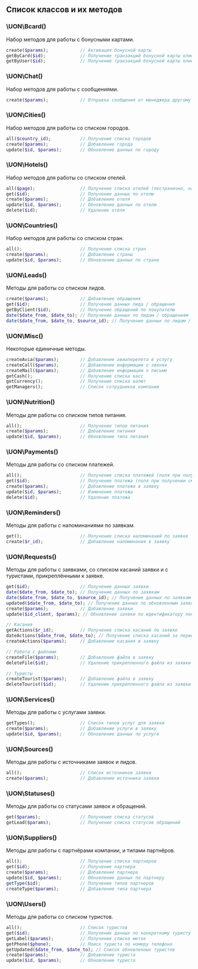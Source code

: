 ## Список классов и их методов

### \UON\Bcard()

Набор методов для работы с бонусными картами.

```php
create($params);            // Активация бонусной карты
getByCard($id);             // Получение транзакций бонусной карты клиента (по ID карты)
getByUser($id);             // Получение транзакций бонусной карты клиента (по ID клиента)
```

### \UON\Chat()

Набор методов для работы с сообщениями.

```php
create($params);            // Отправка сообщения от менеджера другому менеджеру или туристу
```

### \UON\Cities()

Набор методов для работы со списком городов.

```php
all($country_id);           // Получение списка городов
create($params);            // Добавление города
update($id, $params);       // Обновление данных по городу
```

### \UON\Hotels()

Набор методов для работы со списком отелей.

```php
all($page);                 // Получение списка отелей (постранично, на каждой странице 100 отелей)
get($id);                   // Получение данных по отелю
create($params);            // Добавление отеля
update($id, $params);       // Обновление данных по отелю
delete($id);                // Удаление отеля
```

### \UON\Countries()

Набор методов для работы со списком стран.

```php
all();                      // Получение списка стран
create($params);            // Добавление страны
update($id, $params);       // Обновление данных по стране
```

### \UON\Leads()

Методы для работы со списком лидов.

```php
create($params);            // Добавление обращения
get($id);                   // Получение данных лида / обращения
getByClient($id);           // Получение обращений по покупателю
date($date_from, $date_to); // Получение данных по лидам / обращениям
date($date_from, $date_to, $source_id); // Получение данных по лидам / обращениям согласно источнику
```

### \UON\Misc()

Некоторые единичные методы.

```php
createAvia($params);        // Добавление авиаперелета в услугу
createCall($params);        // Добавление информации о звонке
createMail($params);        // Добавление информации о письме
getCash();                  // Получение списка касс
getCurrency();              // Получение списка валют
getManagers();              // Список сотрудников компании
```

### \UON\Nutrition()

Методы для работы со списком типов питания.

```php
all();                      // Получение типов питания
create($params);            // Добавление питания
update($id, $params);       // Обновление типа питания
```

### \UON\Payments()

Методы для работы со списком платежей.

```php
all();                      // Получение списка платежей (поля при получении см. /payment/create)
get($id);                   // Получение платежа (поля при получении см. /payment/create)
create($params);            // Добавление платежа в заявку
update($id, $params);       // Изменение платежа
delete($id);                // Удаление платежа
```

### \UON\Reminders()

Методы для работы с напоминаниями по заявкам.

```php
get();                      // Получение списка напоминаний по заявке
create($r_id);              // Добавление напоминания в заявку
```

### \UON\Requests()

Методы для работы с заявками, со списком касаний заявки и с туристами, прикреплёнными к заявке.

```php
get($id);                   // Получение данных заявки
date($date_from, $date_to); // Получение данных по заявкам
date($date_from, $date_to, $source_id); // Получение данных по заявкам согласно источнику
updated($date_from, $date_to); // Получение данных по обновленным заявкам
create($params);            // Добавление заявки
update($id_client, $params); // Обновление заявки по идентификатору покупателя

// Касания
getActions($r_id);          // Получение списка касаний по заявке
dateActions($date_from, $date_to); // Получение списка касаний за период
createActions($params);     // Добавление касания в заявку

// Работа с файлами
createFile($params);        // Добавление файла в заявку
deleteFile($id);            // Удаление прикрепленного файла из заявки

// Туристы
createTourist($params);     // Добавление файла в заявку
deleteTourist($id);         // Удаление прикрепленного файла из заявки
```

### \UON\Services()

Методы для работы с услугами заявки.

```php
getTypes();                 // Список типов услуг для заявки
create($params);            // Добавление услуги в заявку
update($id, $params);       // Обновление данных по услуге
```

### \UON\Sources()

Методы для работы с источниками заявок и лидов.

```php
all();                      // Список источников заявки
create($params);            // Добавление источника заявки
```

### \UON\Statuses()

Методы для работы со статусами заявок и обращений.

```php
get($params);               // Получение списка статусов
getLead($params);           // Получение списка статусов обращений
```

### \UON\Suppliers()

Методы для работы с партнёрами компании, и типами партнёров.

```php
all();                      // Получение списка партнеров
get($id);                   // Получение партнера
create($params);            // Добавление партнера
update($id, $params);       // Обновление данных по партнеру
getType($id);               // Получение типов партнеров
createType($params);        // Добавление типа партнера
```

### \UON\Users()

Методы для работы со списком туристов.

```php
all();                      // Список туристов
get($id);                   // Получение данных по конкретному туристу
getLabel($params);          // Получение списка меток
getPhone($phone);           // Поиск туриста по номеру телефона
getUpdated($date_from, $date_to); // Список обновленных туристов
create($params);            // Добавление туриста
update($id, $params);       // Обновление туриста
```

